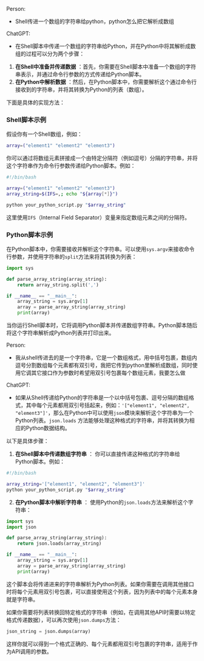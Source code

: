 
Person: 
- Shell传进一个数组的字符串给python，python怎么把它解析成数组

ChatGPT: 
- 在Shell脚本中传递一个数组的字符串给Python，并在Python中将其解析成数组的过程可以分为两个步骤： 
1. **在Shell中准备并传递数据** ：首先，你需要在Shell脚本中准备一个数组的字符串表示，并通过命令行参数的方式传递给Python脚本。 
2. **在Python中解析数据** ：然后，在Python脚本中，你需要解析这个通过命令行接收到的字符串，并将其转换为Python的列表（数组）。

下面是具体的实现方法：
### Shell脚本示例

假设你有一个Shell数组，例如：

```bash
array=("element1" "element2" "element3")
```



你可以通过将数组元素拼接成一个由特定分隔符（例如逗号）分隔的字符串，并将这个字符串作为命令行参数传递给Python脚本。例如：

```bash
#!/bin/bash

array=("element1" "element2" "element3")
array_string=$(IFS=,; echo "${array[*]}")

python your_python_script.py "$array_string"
```



这里使用`IFS`（Internal Field Separator）变量来指定数组元素之间的分隔符。
### Python脚本示例

在Python脚本中，你需要接收并解析这个字符串。可以使用`sys.argv`来接收命令行参数，并使用字符串的`split`方法来将其转换为列表：

```python
import sys

def parse_array_string(array_string):
    return array_string.split(',')

if __name__ == "__main__":
    array_string = sys.argv[1]
    array = parse_array_string(array_string)
    print(array)
```



当你运行Shell脚本时，它将调用Python脚本并传递数组字符串。Python脚本随后将这个字符串解析成Python列表并打印出来。

Person: 
- 我从shell传进去的是一个字符串，它是一个数组格式，用中括号包裹，数组内逗号分割数组每个元素都有双引号，我把它传到python里解析成数组，同时使用它调其它接口作为参数时希望用双引号包裹每个数组元素，我要怎么做

ChatGPT: 
- 如果从Shell传递给Python的字符串是一个以中括号包裹、逗号分隔的数组格式，其中每个元素都用双引号括起来，例如：`'["element1", "element2", "element3"]'`，那么在Python中可以使用`json`模块来解析这个字符串为一个Python列表。`json.loads` 方法能够处理这种格式的字符串，并将其转换为相应的Python数据结构。

以下是具体步骤： 
1. **在Shell脚本中传递数组字符串** ：
你可以直接传递这种格式的字符串给Python脚本。例如：

```bash
#!/bin/bash

array_string='["element1", "element2", "element3"]'
python your_python_script.py "$array_string"
``` 
2. **在Python脚本中解析字符串** ：
使用Python的`json.loads`方法来解析这个字符串：

```python
import sys
import json

def parse_array_string(array_string):
    return json.loads(array_string)

if __name__ == "__main__":
    array_string = sys.argv[1]
    array = parse_array_string(array_string)
    print(array)
```



这个脚本会将传递进来的字符串解析为Python列表。如果你需要在调用其他接口时将每个元素用双引号包裹，可以直接使用这个列表，因为列表中的每个元素本身就是字符串。

如果你需要将列表转换回特定格式的字符串（例如，在调用其他API时需要以特定格式传递数据），可以再次使用`json.dumps`方法：

```python
json_string = json.dumps(array)
```



这样你就可以得到一个格式正确的、每个元素都用双引号包裹的字符串，适用于作为API调用的参数。
